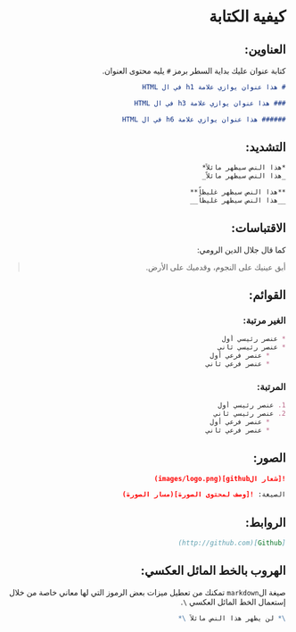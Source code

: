 <div dir='rtl'>

# كيفية الكتابة

## العناوين:

كتابة عنوان عليك بداية السطر برمز `#` يليه محتوى العنوان.

<div dir='rtl'>

```md
# هذا عنوان يوازي علامة h1 في ال HTML

### هذا عنوان يوازي علامة h3 في ال HTML

###### هذا عنوان يوازي علامة h6 في ال HTML
```

</div>

## التشديد:

```md
*هذا النص سيظهر مائلاً*
_هذا النص سيظهر مائلاً_

**هذا النص سيظهر غليظاً**
__هذا النص سيظهر غليظاً__
```

## الاقتباسات:

كما قال جلال الدين الرومي:
> أبق عينيك على النجوم، وقدميك على الأرض.

## القوائم:

### الغير مرتبة:

```md
* عنصر رئيسي أول 
* عنصر رئيسي ثاني 
    * عنصر فرعي أول 
    * عنصر فرعي ثاني 
```

### المرتبة:

```md
1. عنصر رئيسي أول 
2. عنصر رئيسي ثاني 
    * عنصر فرعي أول 
    * عنصر فرعي ثاني 
```

## الصور:

```md
![شعار الgithub](images/logo.png)

الصيغة: ![وصف لمحتوى الصورة](مسار الصورة)
```

## الروابط:

```md
[Github](http://github.com)
```

## الهروب بالخط المائل العكسي:

صيغة ال`markdown` تمكنك من تعطيل ميزات بعض الرموز التي لها معاني خاصة من خلال إستعمال الخط المائل العكسي `\`.

```md
\* لن يظهر هذا النص مائلاً \*
```

</div>